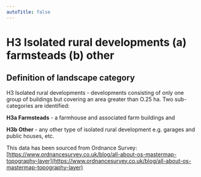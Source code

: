 ```yaml
---
autoTitle: false
---
```


# H3 Isolated rural developments (a) farmsteads (b) other

## Definition of landscape category

H3 Isolated rural developments - developments consisting of only one group  of buildings but covering an area greater than O.25 ha. Two sub-categories are identified: 

**H3a Farmsteads** - a farmhouse and associated farm buildings and 

**H3b Other** - any other type of isolated rural development e.g. garages and public houses, etc.

This data has been sourced from Ordnance Survey: [https://www.ordnancesurvey.co.uk/blog/all-about-os-mastermap-topography-layer](https://www.ordnancesurvey.co.uk/blog/all-about-os-mastermap-topography-layer)